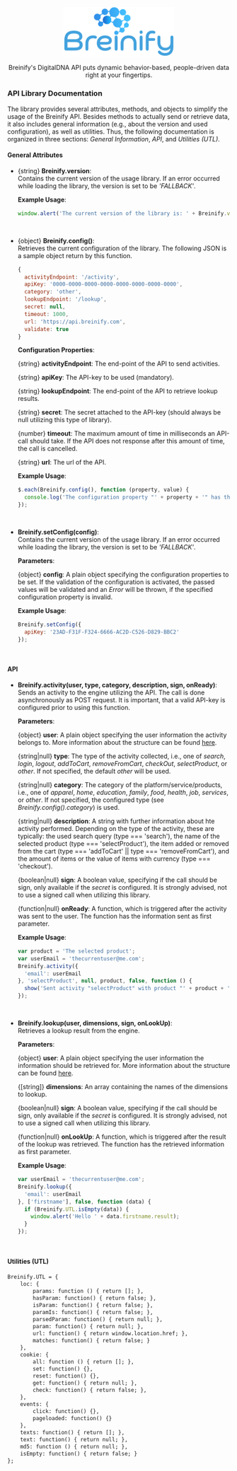 <p align="center">
  <img src="https://raw.githubusercontent.com/Breinify/brein-api-library-javascript-browser/master/documentation/img/logo.png" alt="Breinify API JavaScript Library" width="250">
</p>

<p align="center">
Breinify's DigitalDNA API puts dynamic behavior-based, people-driven data right at your fingertips.
</p>

### API Library Documentation

The library provides several attributes, methods, and objects to simplify the usage of the Breinify API. Besides methods to actually send or retrieve data, it also includes general information (e.g., about the version and used configuration), as well as utilities. Thus, the following documentation is organized in three sections: *General Information*, *API*, and *Utilities (UTL)*.

#### General Attributes

* {string} **Breinify.version**:<br/>
  Contains the current version of the usage library. If an error occurred while loading the library, the version is set to be *'FALLBACK'*.

  **Example Usage**:
  ```javascript
  window.alert('The current version of the library is: ' + Breinify.version);
  ```
  <br/>

* {object} **Breinify.config()**:<br/>
  Retrieves the current configuration of the library. The following JSON is a sample object return by this function.

  ```javascript
  {
    activityEndpoint: '/activity',
    apiKey: '0000-0000-0000-0000-0000-0000-0000-0000',
    category: 'other',
    lookupEndpoint: '/lookup',
    secret: null,
    timeout: 1000,
    url: 'https://api.breinify.com',
    validate: true
  }
  ```

  **Configuration Properties**:

  {string} **activityEndpoint**: The end-point of the API to send activities.

  {string} **apiKey**: The API-key to be used (mandatory).

  {string} **lookupEndpoint**: The end-point of the API to retrieve lookup results.

  {string} **secret**: The secret attached to the API-key (should always be null utilizing this type of library).

  {number} **timeout**: The maximum amount of time in milliseconds an API-call should take. If the API does not response after this amount of time, the call is cancelled.

  {string} **url**: The url of the API.

  **Example Usage**:
  ```javascript
  $.each(Breinify.config(), function (property, value) {
    console.log('The configuration property "' + property + '" has the value "' + value + '".')
  });
  ```
  <br/>

* **Breinify.setConfig(config)**:<br/>
  Contains the current version of the usage library. If an error occurred while loading the library, the version is set to be *'FALLBACK'*.

  **Parameters**:

  {object} **config**: A plain object specifying the configuration properties to be set. If the validation of the configuration is activated, the passed values will be validated and an *Error* will be thrown, if the specified configuration property is invalid.

  **Example Usage**:
  ```javascript
  Breinify.setConfig({
    apiKey: '23AD-F31F-F324-6666-AC2D-C526-D829-BBC2'
  });
  ```
  <br/>

#### API

* **Breinify.activity(user, type, category, description, sign, onReady)**:<br/>
  Sends an activity to the engine utilizing the API. The call is done asynchronously as POST request. It is important, that a valid API-key is configured prior to using this function.

  **Parameters**:

  {object} **user**: A plain object specifying the user information the activity belongs to. More information about the structure can be found [here](TODO).

  {string|null} **type**: The type of the activity collected, i.e., one of *search*, *login*, *logout*, *addToCart*, *removeFromCart*, *checkOut*, *selectProduct*, or *other*. If not specified, the default *other* will be used.

  {string|null} **category**: The category of the platform/service/products, i.e., one of *apparel*, *home*, *education*, *family*, *food*, *health*, *job*, *services*, or *other*. If not specified, the configured type (see *Breinify.config().category*) is used.

  {string|null} **description**: A string with further information about hte activity performed. Depending on the type of the activity, these are typically: the used search query (type === 'search'), the name of the selected product (type === 'selectProduct'), the item added or removed from the cart (type === 'addToCart' || type === 'removeFromCart'), and the amount of items or the value of items with currency (type === 'checkout').

  {boolean|null} **sign**: A boolean value, specifying if the call should be sign, only available if the *secret* is configured. It is strongly advised, not to use a signed call when utilizing this library.

  {function|null} **onReady**: A function, which is triggered after the activity was sent to the user. The function has the information sent as first parameter.

  **Example Usage**:
  ```javascript
  var product = 'The selected product';
  var userEmail = 'thecurrentuser@me.com';
  Breinify.activity({
    'email': userEmail
  }, 'selectProduct', null, product, false, function () {
    show('Sent activity "selectProduct" with product "' + product + '".');
  });
  ```
  <br/>

* **Breinify.lookup(user, dimensions, sign, onLookUp)**:<br/>
  Retrieves a lookup result from the engine.

  **Parameters**:

  {object} **user**: A plain object specifying the user information the information should be retrieved for. More information about the structure can be found [here](TODO).

  {[string]} **dimensions**: An array containing the names of the dimensions to lookup.

  {boolean|null} **sign**: A boolean value, specifying if the call should be sign, only available if the *secret* is configured. It is strongly advised, not to use a signed call when utilizing this library.

  {function|null} **onLookUp**: A function, which is triggered after the result of the lookup was retrieved. The function has the retrieved information as first parameter.

  **Example Usage**:
  ```javascript
  var userEmail = 'thecurrentuser@me.com';
  Breinify.lookup({
    'email': userEmail
  }, ['firstname'], false, function (data) {
    if (Breinify.UTL.isEmpty(data)) {
      window.alert('Hello ' + data.firstname.result);
    }
  });
  ```
  <br/>

#### Utilities (UTL)

    Breinify.UTL = {
        loc: {
            params: function () { return []; },
            hasParam: function() { return false; },
            isParam: function() { return false; },
            paramIs: function() { return false; },
            parsedParam: function() { return null; },
            param: function() { return null; },
            url: function() { return window.location.href; },
            matches: function() { return false; }
        },
        cookie: {
            all: function () { return []; },
            set: function() {},
            reset: function() {},
            get: function() { return null; },
            check: function() { return false; },
        },
        events: {
            click: function() {},
            pageloaded: function() {}
        },
        texts: function() { return []; },
        text: function() { return null; },
        md5: function () { return null; },
        isEmpty: function() { return false; }
    };